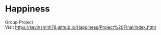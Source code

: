 # Happiness
Group Project
<br>Visit https://kevinsmith78.github.io/Happiness/Project%20FInal/index.html
